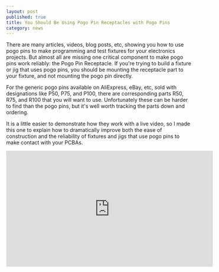 ```yaml
---
layout: post
published: true
title: You Should Be Using Pogo Pin Receptacles with Pogo Pins
category: news
---
```


There are many articles, videos, blog posts, etc, showing you how to
use pogo pins to make programming and test fixtures for your
electronics projects. But almost all are missing one critical
component to make pogo pins work reliably: the Pogo Pin Receptacle. If
you're trying to build a fixture or jig that uses pogo pins, you
should be mounting the receptacle part to your fixture, and not
mounting the pogo pin directly.

For the generic pogo pins available on AliExpress, eBay, etc, sold
with designations like P50, P75, and P100, there are corresponding
parts R50, R75, and R100 that you will want to use. Unfortunately
these can be harder to find than the pogo pins, but it's well worth
tracking the parts down and ordering.

It is a little easier to demonstrate how they work with a live video,
so I made this one to explain how to dramatically improve both the
ease of construction and the reliability of fixtures and jigs that use
pogo pins to make contact with your PCBAs.

<iframe width="560" height="315" src="https://youtu.be/cvsxh8XzDFE" title="YouTube video player" frameborder="0" allow="accelerometer; autoplay; clipboard-write; encrypted-media; gyroscope; picture-in-picture" allowfullscreen></iframe>
